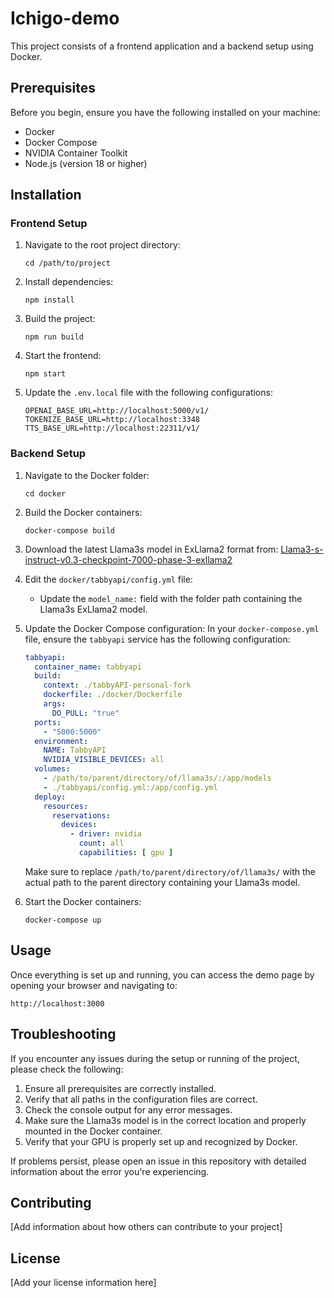 # Ichigo-demo

This project consists of a frontend application and a backend setup using Docker.

## Prerequisites

Before you begin, ensure you have the following installed on your machine:

- Docker
- Docker Compose
- NVIDIA Container Toolkit
- Node.js (version 18 or higher)

## Installation

### Frontend Setup

1. Navigate to the root project directory:
   ```
   cd /path/to/project
   ```

2. Install dependencies:
   ```
   npm install
   ```

3. Build the project:
   ```
   npm run build
   ```

4. Start the frontend:
   ```
   npm start
   ```

5. Update the `.env.local` file with the following configurations:
   ```
   OPENAI_BASE_URL=http://localhost:5000/v1/
   TOKENIZE_BASE_URL=http://localhost:3348
   TTS_BASE_URL=http://localhost:22311/v1/
   ```

### Backend Setup

1. Navigate to the Docker folder:
   ```
   cd docker
   ```

2. Build the Docker containers:
   ```
   docker-compose build
   ```

3. Download the latest Llama3s model in ExLlama2 format from:
   [Llama3-s-instruct-v0.3-checkpoint-7000-phase-3-exllama2](https://huggingface.co/janhq/llama3-s-instruct-v0.3-checkpoint-7000-phase-3-exllama2)

4. Edit the `docker/tabbyapi/config.yml` file:
   - Update the `model_name:` field with the folder path containing the Llama3s ExLlama2 model.

5. Update the Docker Compose configuration:
   In your `docker-compose.yml` file, ensure the `tabbyapi` service has the following configuration:

   ```yaml
   tabbyapi:
     container_name: tabbyapi
     build:
       context: ./tabbyAPI-personal-fork
       dockerfile: ./docker/Dockerfile
       args:
         DO_PULL: "true"
     ports:
       - "5000:5000"
     environment:
       NAME: TabbyAPI
       NVIDIA_VISIBLE_DEVICES: all
     volumes:
       - /path/to/parent/directory/of/llama3s/:/app/models
       - ./tabbyapi/config.yml:/app/config.yml
     deploy:
       resources:
         reservations:
           devices:
             - driver: nvidia
               count: all
               capabilities: [ gpu ]
   ```

   Make sure to replace `/path/to/parent/directory/of/llama3s/` with the actual path to the parent directory containing your Llama3s model.

6. Start the Docker containers:
   ```
   docker-compose up
   ```

## Usage

Once everything is set up and running, you can access the demo page by opening your browser and navigating to:

```
http://localhost:3000
```

## Troubleshooting

If you encounter any issues during the setup or running of the project, please check the following:

1. Ensure all prerequisites are correctly installed.
2. Verify that all paths in the configuration files are correct.
3. Check the console output for any error messages.
4. Make sure the Llama3s model is in the correct location and properly mounted in the Docker container.
5. Verify that your GPU is properly set up and recognized by Docker.

If problems persist, please open an issue in this repository with detailed information about the error you're experiencing.

## Contributing

[Add information about how others can contribute to your project]

## License

[Add your license information here]
